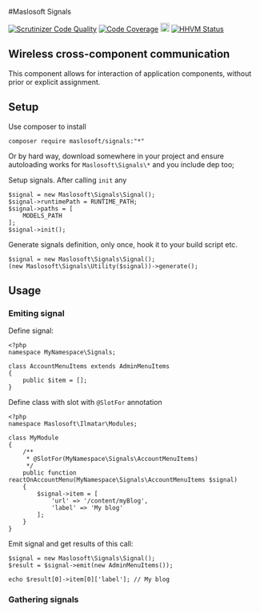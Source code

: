 #Maslosoft Signals

[![Scrutinizer Code Quality](https://scrutinizer-ci.com/g/Maslosoft/Signals/badges/quality-score.png?b=master)](https://scrutinizer-ci.com/g/Maslosoft/Signals/?branch=master)
[![Code Coverage](https://scrutinizer-ci.com/g/Maslosoft/Signals/badges/coverage.png?b=master)](https://scrutinizer-ci.com/g/Maslosoft/Signals/?branch=master)
<img src="https://travis-ci.org/Maslosoft/Signals.svg?branch=master" style="height:18px"/>
[![HHVM Status](http://hhvm.h4cc.de/badge/maslosoft/signals.svg)](http://hhvm.h4cc.de/package/maslosoft/signals)

## Wireless cross-component communication

This component allows for interaction of application components, without prior or explicit assignment.

## Setup

Use composer to install

	composer require maslosoft/signals:"*"
	
Or by hard way, download somewhere in your project and ensure autoloading works for `Maslosoft\Signals\*` and you include dep too;
	
Setup signals. After calling `init` any
	
	$signal = new Maslosoft\Signals\Signal();
	$signal->runtimePath = RUNTIME_PATH;
	$signal->paths = [
		MODELS_PATH
	];
	$signal->init();
	
Generate signals definition, only once, hook it to your build script etc.
		
	$signal = new Maslosoft\Signals\Signal();
	(new Maslosoft\Signals\Utility($signal))->generate();
	
## Usage

### Emiting signal

Define signal:

	<?php
	namespace MyNamespace\Signals;

	class AccountMenuItems extends AdminMenuItems
	{
		public $item = [];	
	}

Define class with slot with `@SlotFor` annotation
	
	<?php
	namespace Maslosoft\Ilmatar\Modules;
	
	class MyModule
	{
		/**
		 * @SlotFor(MyNamespace\Signals\AccountMenuItems)
		 */
		public function reactOnAccountMenu(MyNamespace\Signals\AccountMenuItems $signal)
		{
			$signal->item = [
				'url' => '/content/myBlog',
				'label' => 'My blog'
			];
		}
	}
	


Emit signal and get results of this call:

	$signal = new Maslosoft\Signals\Signal();
	$result = $signal->emit(new AdminMenuItems());
	
	echo $result[0]->item[0]['label']; // My blog
		
### Gathering signals